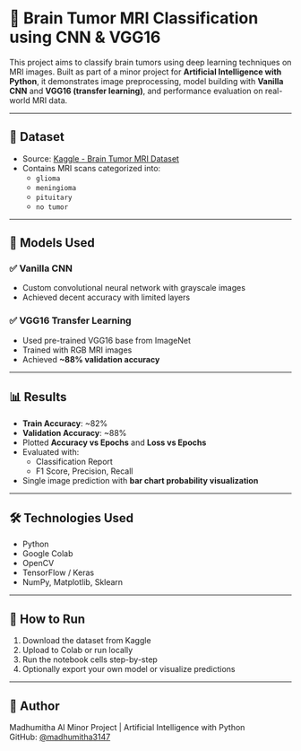 # 🧠 Brain Tumor MRI Classification using CNN & VGG16

This project aims to classify brain tumors using deep learning techniques on MRI images. Built as part of a minor project for **Artificial Intelligence with Python**, it demonstrates image preprocessing, model building with **Vanilla CNN** and **VGG16 (transfer learning)**, and performance evaluation on real-world MRI data.

---

## 📁 Dataset

- Source: [Kaggle - Brain Tumor MRI Dataset](https://www.kaggle.com/datasets/masoudnickparvar/brain-tumor-mri-dataset)
- Contains MRI scans categorized into:
  - `glioma`
  - `meningioma`
  - `pituitary`
  - `no tumor`

---

## 🚀 Models Used

### ✅ Vanilla CNN
- Custom convolutional neural network with grayscale images
- Achieved decent accuracy with limited layers

### ✅ VGG16 Transfer Learning
- Used pre-trained VGG16 base from ImageNet
- Trained with RGB MRI images
- Achieved **~88% validation accuracy**

---

## 📊 Results

- **Train Accuracy**: ~82%
- **Validation Accuracy**: ~88%
- Plotted **Accuracy vs Epochs** and **Loss vs Epochs**
- Evaluated with:
  - Classification Report
  - F1 Score, Precision, Recall
- Single image prediction with **bar chart probability visualization**

---


## 🛠️ Technologies Used

- Python
- Google Colab
- OpenCV
- TensorFlow / Keras
- NumPy, Matplotlib, Sklearn

---

## 📌 How to Run

1. Download the dataset from Kaggle
2. Upload to Colab or run locally
3. Run the notebook cells step-by-step
4. Optionally export your own model or visualize predictions

---

## 👤 Author

Madhumitha 
AI Minor Project | Artificial Intelligence with Python  
GitHub: [@madhumitha3147]([https://github.com/madhumitha3147](https://github.com/madhumitha3147))




